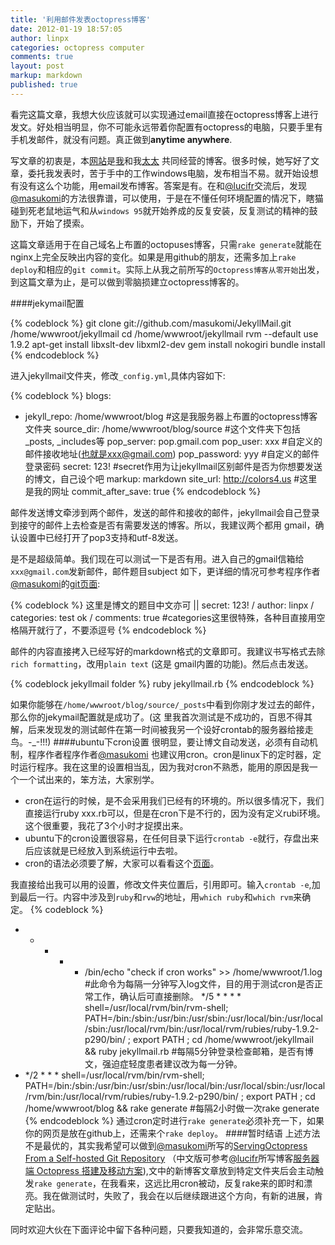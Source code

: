 ```yaml
---
title: '利用邮件发表octopress博客'
date: 2012-01-19 18:57:05
author: linpx
categories: octopress computer
comments: true
layout: post
markup: markdown
published: true
---
```

看完这篇文章，我想大伙应该就可以实现通过email直接在octopress博客上进行发文。好处相当明显，你不可能永远带着你配置有octopress的电脑，只要手里有手机发邮件，就没有问题。真正做到**anytime
anywhere**.

写文章的初衷是，本[网站](http://colors4.us)是[我](
http://twitter.com/linpx)和我[太太](http://twitter.com/sourrabbit)
共同经营的博客。很多时候，她写好了文章，委托我发表时，苦于手中的工作windows电脑，发布相当不易。就开始设想有没有这么个功能，用email发布博客。答案是有。在和[@lucifr](
http://twitter.com/lucifr)交流后，发现[@masukomi](http://twitter.com/masukomi)的方法很靠谱，可以使用，于是在不懂任何环境配置的情况下，瞎猫碰到死老鼠地运气和从`windows
95`就开始养成的反复安装，反复测试的精神的鼓励下，开始了摸索。

这篇文章适用于在自己域名上布置的octopuses博客，只需`rake
generate`就能在nginx上完全反映出内容的变化。如果是用github的朋友，还需多加上`rake deploy`和相应的`git
commit`。实际上从我之前所写的`Octopress博客从零开始`出发，到这篇文章为止，是可以做到零脑损建立octopress博客的。

####jekymail配置

{% codeblock %}
git clone git://github.com/masukomi/JekyllMail.git /home/wwwroot/jekyllmail
cd /home/wwwroot/jekyllmail
rvm --default use 1.9.2
apt-get install libxslt-dev libxml2-dev
gem install nokogiri
bundle install
{% endcodeblock %}

进入jekyllmail文件夹，修改`_config.yml`,具体内容如下:

{% codeblock %}
blogs:
- jekyll_repo: /home/wwwroot/blog     #这是我服务器上布置的octopress博客文件夹
  source_dir: /home/wwwroot/blog/source   #这个文件夹下包括_posts, _includes等
  pop_server: pop.gmail.com
  pop_user: xxx  #自定义的邮件接收地址(也就是xxx@gmail.com)
  pop_password: yyy  #自定义的邮件登录密码
  secret: 123!  #secret作用为让jekyllmail区别邮件是否为你想要发送的博文，自己设个吧
  markup: markdown
  site_url: http://colors4.us  #这里是我的网址
  commit_after_save: true
{% endcodeblock %}

邮件发送博文牵涉到两个邮件，发送的邮件和接收的邮件，jekyllmail会自己登录到接守的邮件上去检查是否有需要发送的博客。所以，我建议两个都用
gmail，确认设置中已经打开了pop3支持和utf-8发送。

是不是超级简单。我们现在可以测试一下是否有用。进入自己的gmail信箱给`xxx@gmail.com`发新邮件，邮件题目subject
如下，更详细的情况可参考程序作者[@masukomi](http://twitter.com/masukomi)的[git页面](
https://github.com/masukomi/JekyllMail):

{% codeblock %}
这里是博文的题目中文亦可 || secret: 123! / author: linpx / categories: test ok /
comments: true      #categories这里很特殊，各种目直接用空格隔开就行了，不要添逗号
{% endcodeblock %}

邮件的内容直接拷入已经写好的markdown格式的文章即可。我建议书写格式去除`rich formatting`，改用`plain text` (这是
gmail内置的功能)。然后点击发送。

{% codeblock jekyllmail folder %}
ruby jekyllmail.rb
{% endcodeblock %}

如果你能够在`/home/wwwroot/blog/source/_posts`中看到你刚才发过去的邮件，那么你的jekymail配置就是成功了。(这
里我首次测试是不成功的，百思不得其解，后来发现发的测试邮件在第一时间被我另一个设好crontab的服务器给接走鸟。-_-!!!)
####ubuntu下cron设置
很明显，要让博文自动发送，必须有自动机制，程序作者程序作者[@masukomi](http://twitter.com/masukomi)
也建议用cron。cron是linux下的定时器，定时运行程序。我在这里的设置相当乱，因为我对cron不熟悉，能用的原因是我一个一个试出来的，笨方法，大家别学。

* cron在运行的时候，是不会采用我们已经有的环境的。所以很多情况下，我们直接运行ruby
xxx.rb可以，但是在cron下是不行的，因为没有定义rubi环境。这个很重要，我花了3个小时才捉摸出来。
*    ubuntu下的cron设置很容易，在任何目录下运行`crontab -e`就行，存盘出来后应该就是已经放入到系统运行中去啦。
*    cron的语法必须要了解，大家可以看看这个[页面](https://help.ubuntu.com/community/CronHowto)。

我直接给出我可以用的设置，修改文件夹位置后，引用即可。输入`crontab
-e`,加到最后一行。内容中涉及到`ruby`和`rvw`的地址，用`which ruby`和`which rvm`来确定。
{% codeblock %}
* * * * * /bin/echo "check if cron works" >> /home/wwwroot/1.log
#此命令为每隔一分钟写入log文件，目的用于测试cron是否正常工作，确认后可直接删除。
*/5 * * * *  shell=/usr/local/rvm/bin/rvm-shell;
PATH=/bin:/sbin:/usr/bin:/usr/sbin:/usr/local/bin:/usr/local/sbin:/usr/local/rvm/bin:/usr/local/rvm/rubies/ruby-1.9.2-p290/bin/
; export PATH ; cd /home/wwwroot/jekyllmail && ruby jekyllmail.rb
#每隔5分钟登录检查邮箱，是否有博文，强迫症轻度患者建议改为每一分钟。
* */2 * * *  shell=/usr/local/rvm/bin/rvm-shell;
PATH=/bin:/sbin:/usr/bin:/usr/sbin:/usr/local/bin:/usr/local/sbin:/usr/local/rvm/bin:/usr/local/rvm/rubies/ruby-1.9.2-p290/bin/
; export PATH ; cd /home/wwwroot/blog && rake generate  #每隔2小时做一次rake
generate
{% endcodeblock %}
通过cron定时进行`rake generate`必须补充一下，如果你的网页是放在github上，还需来个`rake deploy`。
####暂时结语
上述方法不是最优的，其实我希望可以做到[@masukomi](http://twitter.com/masukomi)所写的[ServingOctopress
From a Self-hosted Git Repository](
http://weblog.masukomi.org/2011/12/19/serving-octopress-from-a-self-hosted-git-repository/)
（中文版可参考[@lucifr](http://twitter.com/lucifr)所写博客[服务器端 Octopress 搭建及移动方案](
http://lucifr.com/2011/12/21/octopress-on-server-and-portable-scheme/)),文中的新博客文章放到特定文件夹后会主动触发`rake
generate`，在我看来，这远比用cron被动，反复rake来的即时和漂亮。我在做测试时，失败了，我会在以后继续跟进这个方向，有新的进展，肯定贴出。

同时欢迎大伙在下面评论中留下各种问题，只要我知道的，会非常乐意交流。
